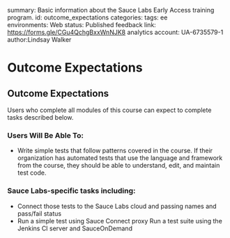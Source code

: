 <!-- Copy this file into tools/site/coursenameFolder & start editing -->

summary: Basic information about the Sauce Labs Early Access training program.
id: outcome_expectations
categories:
tags: ee  
environments: Web
status: Published
feedback link: https://forms.gle/CGu4QchgBxxWnNJK8
analytics account: UA-6735579-1
author:Lindsay Walker
<!-- ------------------------ -->
#  Outcome Expectations

<!-- ------------------------ -->
## Outcome Expectations

Users who complete all modules of this course can expect to complete tasks described below.

### Users Will Be Able To:

* Write simple tests that follow patterns covered in the course.
If their organization has automated tests that use the language and framework from the course, they should be able to understand, edit, and
maintain test code.

### Sauce Labs-specific tasks including:

* Connect those tests to the Sauce Labs cloud and passing names and pass/fail status
* Run a simple test using Sauce Connect proxy
Run a test suite using the Jenkins CI server and SauceOnDemand
